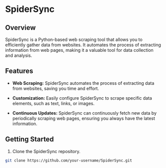 # SpiderSync

## Overview

SpiderSync is a Python-based web scraping tool that allows you to efficiently gather data from websites. It automates the process of extracting information from web pages, making it a valuable tool for data collection and analysis.

## Features

- **Web Scraping:** SpiderSync automates the process of extracting data from websites, saving you time and effort.

- **Customization:** Easily configure SpiderSync to scrape specific data elements, such as text, links, or images.

- **Continuous Updates:** SpiderSync can continuously fetch new data by periodically scraping web pages, ensuring you always have the latest information.

## Getting Started

1. Clone the SpiderSync repository.

```bash
git clone https://github.com/your-username/SpiderSync.git
